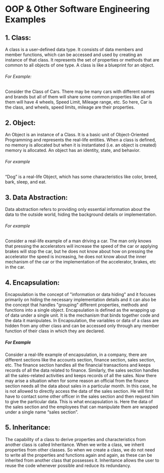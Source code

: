 # OOP & Other Software Engineering Examples

## 1. Class:

A class is a user-defined data type. It consists of data members and member functions, which can be accessed and used by creating an instance of that class. It represents the set of properties or methods that are common to all objects of one type. A class is like a blueprint for an object. 

###### For Example:
Consider the Class of Cars. There may be many cars with different names and brands but all of them will share some common properties like all of them will have 4 wheels, Speed Limit, Mileage range, etc. So here, Car is the class, and wheels, speed limits, mileage are their properties.

## 2. Object: 

An Object is an instance of a Class. It is a basic unit of Object-Oriented Programming and represents the real-life entities. When a class is defined, no memory is allocated but when it is instantiated (i.e. an object is created) memory is allocated. An object has an identity, state, and behavior. 

###### For example
“Dog” is a real-life Object, which has some characteristics like color, breed, bark, sleep, and eat.

## 3. Data Abstraction:

Data abstraction refers to providing only essential information about the data to the outside world, hiding the background details or implementation.
###### For example
Consider a real-life example of a man driving a car. The man only knows that pressing the accelerators will increase the speed of the car or applying brakes will stop the car, but he does not know about how on pressing the accelerator the speed is increasing, he does not know about the inner mechanism of the car or the implementation of the accelerator, brakes, etc in the car.

## 4. Encapsulation: 

Encapsulation is the concept of "information or data hiding" and it focuses primarily on hiding the necessary implementation details and it can also be the concept that handles "grouping" different properties, methods and functions into a single object. Encapsulation is defined as the wrapping up of data under a single unit. It is the mechanism that binds together code and the data it manipulates. In Encapsulation, the variables or data of a class are hidden from any other class and can be accessed only through any member function of their class in which they are declared.

##### For Example
Consider a real-life example of encapsulation, in a company, there are different sections like the accounts section, finance section, sales section, etc. The finance section handles all the financial transactions and keeps records of all the data related to finance. Similarly, the sales section handles all the sales-related activities and keeps records of all the sales. Now there may arise a situation when for some reason an official from the finance section needs all the data about sales in a particular month. In this case, he is not allowed to directly access the data of the sales section. He will first have to contact some other officer in the sales section and then request him to give the particular data. This is what encapsulation is. Here the data of the sales section and the employees that can manipulate them are wrapped under a single name “sales section”.

## 5. Inheritance: 

The capability of a class to derive properties and characteristics from another class is called Inheritance. When we write a class, we inherit properties from other classes. So when we create a class, we do not need to write all the properties and functions again and again, as these can be inherited from another class that possesses it. Inheritance allows the user to reuse the code whenever possible and reduce its redundancy.



